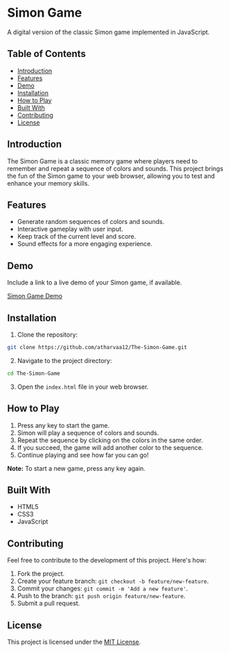 


# Simon Game

A digital version of the classic Simon game implemented in JavaScript.

## Table of Contents
- [Introduction](#introduction)
- [Features](#features)
- [Demo](#demo)
- [Installation](#installation)
- [How to Play](#how-to-play)
- [Built With](#built-with)
- [Contributing](#contributing)
- [License](#license)

## Introduction

The Simon Game is a classic memory game where players need to remember and repeat a sequence of colors and sounds. This project brings the fun of the Simon game to your web browser, allowing you to test and enhance your memory skills.

## Features

- Generate random sequences of colors and sounds.
- Interactive gameplay with user input.
- Keep track of the current level and score.
- Sound effects for a more engaging experience.

## Demo

Include a link to a live demo of your Simon game, if available.

[Simon Game Demo](https://atharvaa12.github.io/The-Simon-Game/)

## Installation

1. Clone the repository:

```bash
git clone https://github.com/atharvaa12/The-Simon-Game.git
```

2. Navigate to the project directory:

```bash
cd The-Simon-Game
```

3. Open the `index.html` file in your web browser.

## How to Play

1. Press any key to start the game.
2. Simon will play a sequence of colors and sounds.
3. Repeat the sequence by clicking on the colors in the same order.
4. If you succeed, the game will add another color to the sequence.
5. Continue playing and see how far you can go!

**Note:** To start a new game, press any key again.

## Built With

- HTML5
- CSS3
- JavaScript

## Contributing

Feel free to contribute to the development of this project. Here's how:

1. Fork the project.
2. Create your feature branch: `git checkout -b feature/new-feature`.
3. Commit your changes: `git commit -m 'Add a new feature'`.
4. Push to the branch: `git push origin feature/new-feature`.
5. Submit a pull request.

## License

This project is licensed under the [MIT License](LICENSE).
